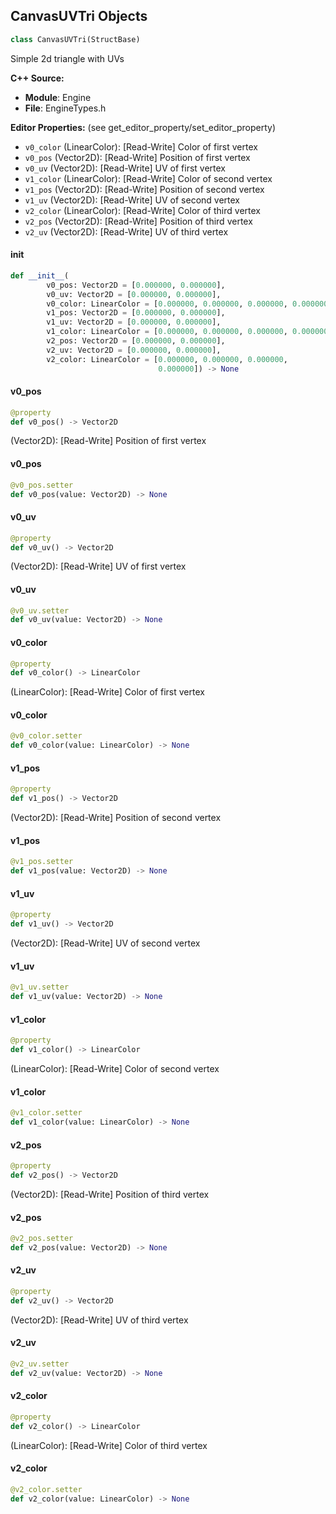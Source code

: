 ## CanvasUVTri Objects

```python
class CanvasUVTri(StructBase)
```

Simple 2d triangle with UVs

**C++ Source:**

- **Module**: Engine
- **File**: EngineTypes.h

**Editor Properties:** (see get_editor_property/set_editor_property)

- ``v0_color`` (LinearColor):  [Read-Write] Color of first vertex
- ``v0_pos`` (Vector2D):  [Read-Write] Position of first vertex
- ``v0_uv`` (Vector2D):  [Read-Write] UV of first vertex
- ``v1_color`` (LinearColor):  [Read-Write] Color of second vertex
- ``v1_pos`` (Vector2D):  [Read-Write] Position of second vertex
- ``v1_uv`` (Vector2D):  [Read-Write] UV of second vertex
- ``v2_color`` (LinearColor):  [Read-Write] Color of third vertex
- ``v2_pos`` (Vector2D):  [Read-Write] Position of third vertex
- ``v2_uv`` (Vector2D):  [Read-Write] UV of third vertex

<a id="unreal.CanvasUVTri.__init__"></a>

#### __init__

```python
def __init__(
        v0_pos: Vector2D = [0.000000, 0.000000],
        v0_uv: Vector2D = [0.000000, 0.000000],
        v0_color: LinearColor = [0.000000, 0.000000, 0.000000, 0.000000],
        v1_pos: Vector2D = [0.000000, 0.000000],
        v1_uv: Vector2D = [0.000000, 0.000000],
        v1_color: LinearColor = [0.000000, 0.000000, 0.000000, 0.000000],
        v2_pos: Vector2D = [0.000000, 0.000000],
        v2_uv: Vector2D = [0.000000, 0.000000],
        v2_color: LinearColor = [0.000000, 0.000000, 0.000000,
                                 0.000000]) -> None
```

<a id="unreal.CanvasUVTri.v0_pos"></a>

#### v0_pos

```python
@property
def v0_pos() -> Vector2D
```

(Vector2D):  [Read-Write] Position of first vertex

<a id="unreal.CanvasUVTri.v0_pos"></a>

#### v0_pos

```python
@v0_pos.setter
def v0_pos(value: Vector2D) -> None
```

<a id="unreal.CanvasUVTri.v0_uv"></a>

#### v0_uv

```python
@property
def v0_uv() -> Vector2D
```

(Vector2D):  [Read-Write] UV of first vertex

<a id="unreal.CanvasUVTri.v0_uv"></a>

#### v0_uv

```python
@v0_uv.setter
def v0_uv(value: Vector2D) -> None
```

<a id="unreal.CanvasUVTri.v0_color"></a>

#### v0_color

```python
@property
def v0_color() -> LinearColor
```

(LinearColor):  [Read-Write] Color of first vertex

<a id="unreal.CanvasUVTri.v0_color"></a>

#### v0_color

```python
@v0_color.setter
def v0_color(value: LinearColor) -> None
```

<a id="unreal.CanvasUVTri.v1_pos"></a>

#### v1_pos

```python
@property
def v1_pos() -> Vector2D
```

(Vector2D):  [Read-Write] Position of second vertex

<a id="unreal.CanvasUVTri.v1_pos"></a>

#### v1_pos

```python
@v1_pos.setter
def v1_pos(value: Vector2D) -> None
```

<a id="unreal.CanvasUVTri.v1_uv"></a>

#### v1_uv

```python
@property
def v1_uv() -> Vector2D
```

(Vector2D):  [Read-Write] UV of second vertex

<a id="unreal.CanvasUVTri.v1_uv"></a>

#### v1_uv

```python
@v1_uv.setter
def v1_uv(value: Vector2D) -> None
```

<a id="unreal.CanvasUVTri.v1_color"></a>

#### v1_color

```python
@property
def v1_color() -> LinearColor
```

(LinearColor):  [Read-Write] Color of second vertex

<a id="unreal.CanvasUVTri.v1_color"></a>

#### v1_color

```python
@v1_color.setter
def v1_color(value: LinearColor) -> None
```

<a id="unreal.CanvasUVTri.v2_pos"></a>

#### v2_pos

```python
@property
def v2_pos() -> Vector2D
```

(Vector2D):  [Read-Write] Position of third vertex

<a id="unreal.CanvasUVTri.v2_pos"></a>

#### v2_pos

```python
@v2_pos.setter
def v2_pos(value: Vector2D) -> None
```

<a id="unreal.CanvasUVTri.v2_uv"></a>

#### v2_uv

```python
@property
def v2_uv() -> Vector2D
```

(Vector2D):  [Read-Write] UV of third vertex

<a id="unreal.CanvasUVTri.v2_uv"></a>

#### v2_uv

```python
@v2_uv.setter
def v2_uv(value: Vector2D) -> None
```

<a id="unreal.CanvasUVTri.v2_color"></a>

#### v2_color

```python
@property
def v2_color() -> LinearColor
```

(LinearColor):  [Read-Write] Color of third vertex

<a id="unreal.CanvasUVTri.v2_color"></a>

#### v2_color

```python
@v2_color.setter
def v2_color(value: LinearColor) -> None
```

<a id="unreal.ExponentialHeightFogData"></a>